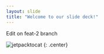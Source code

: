 ```yaml
---
layout: slide
title: "Welcome to our slide deck!"
---
```


Edit on feat-2 branch

![jetpacktocat](https://octodex.github.com/images/jetpacktocat.png)
{: .center}
